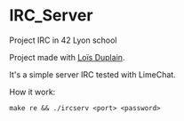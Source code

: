 # IRC_Server
Project IRC in 42 Lyon school

Project made with <a href="https://github.com/LoisDuplain/ft_irc">Loïs Duplain</a>.

It's a simple server IRC tested with LimeChat.

How it work:
```
make re && ./ircserv <port> <password>
``` 
